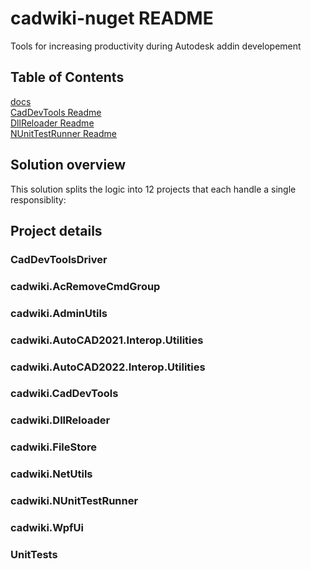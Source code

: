 # cadwiki-nuget README  
Tools for increasing productivity during Autodesk addin developement  

## Table of Contents  
[docs](https://github.com/cadwiki/cadwiki-nuget/tree/main/cadwiki-nuget/docs)  
[CadDevTools Readme](https://github.com/cadwiki/cadwiki-nuget/blob/main/README.nuget.cadwiki.CadDevTools.md)  
[DllReloader Readme](https://github.com/cadwiki/cadwiki-nuget/blob/main/README.nuget.cadwiki.DllReloader.md)  
[NUnitTestRunner Readme](https://github.com/cadwiki/cadwiki-nuget/blob/main/README.nuget.cadwiki.NUnitTestRunner.md)  


## Solution overview
This solution splits the logic into 12 projects that each handle a single responsiblity:  

## Project details  

### CadDevToolsDriver  

### cadwiki.AcRemoveCmdGroup  

### cadwiki.AdminUtils  

### cadwiki.AutoCAD2021.Interop.Utilities  

### cadwiki.AutoCAD2022.Interop.Utilities  

### cadwiki.CadDevTools  

### cadwiki.DllReloader  

### cadwiki.FileStore  

### cadwiki.NetUtils  

### cadwiki.NUnitTestRunner  

### cadwiki.WpfUi  

### UnitTests  